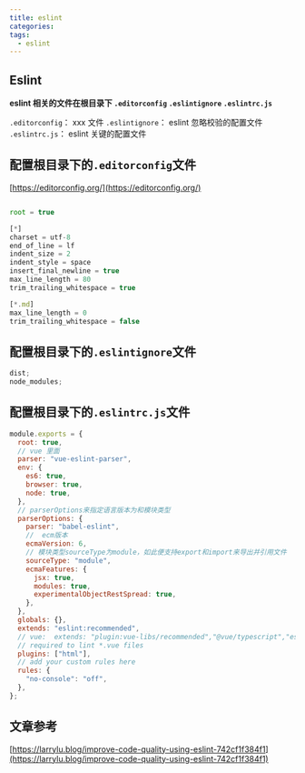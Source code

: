 ```yaml
---
title: eslint
categories:
tags:
  - eslint
---
```


## Eslint

**eslint 相关的文件在根目录下 `.editorconfig` `.eslintignore` `.eslintrc.js`**

`.editorconfig`： xxx 文件
`.eslintignore`： eslint 忽略校验的配置文件
`.eslintrc.js`： eslint 关键的配置文件

## 配置根目录下的`.editorconfig`文件

[https://editorconfig.org/](https://editorconfig.org/)

```javascript

root = true

[*]
charset = utf-8
end_of_line = lf
indent_size = 2
indent_style = space
insert_final_newline = true
max_line_length = 80
trim_trailing_whitespace = true

[*.md]
max_line_length = 0
trim_trailing_whitespace = false
```

## 配置根目录下的`.eslintignore`文件

```javascript
dist;
node_modules;
```

## 配置根目录下的`.eslintrc.js`文件

```javascript
module.exports = {
  root: true,
  // vue 里面
  parser: "vue-eslint-parser",
  env: {
    es6: true,
    browser: true,
    node: true,
  },
  // parserOptions来指定语言版本为和模块类型
  parserOptions: {
    parser: "babel-eslint",
    //  ecm版本
    ecmaVersion: 6,
    // 模块类型sourceType为module，如此便支持export和import来导出并引用文件
    sourceType: "module",
    ecmaFeatures: {
      jsx: true,
      modules: true,
      experimentalObjectRestSpread: true,
    },
  },
  globals: {},
  extends: "eslint:recommended",
  // vue:  extends: "plugin:vue-libs/recommended","@vue/typescript","eslint:recommended"
  // required to lint *.vue files
  plugins: ["html"],
  // add your custom rules here
  rules: {
    "no-console": "off",
  },
};
```

## 文章参考

[https://larrylu.blog/improve-code-quality-using-eslint-742cf1f384f1](https://larrylu.blog/improve-code-quality-using-eslint-742cf1f384f1)
